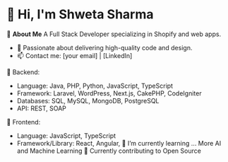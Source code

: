 # 👋 Hi, I'm Shweta Sharma

🌱 **About Me**
A Full Stack Developer specializing in Shopify and web apps.
- 🎯 Passionate about delivering high-quality code and design.
- 📫 Contact me: [your email] | [LinkedIn]

📜 Backend:
- Language: Java, PHP, Python, JavaScript, TypeScript
- Framework: Laravel, WordPress, Next.js, CakePHP, CodeIgniter
- Databases: SQL, MySQL, MongoDB, PostgreSQL
- API: REST, SOAP

🔭 Frontend:
- Language: JavaScript, TypeScript
- Framework/Library: React, Angular, 
🌱 I’m currently learning ... More AI and Machine Learning
👯 Currently contributing to Open Source
